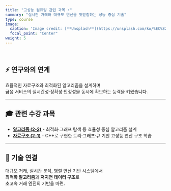 ```yaml
---
title: "고성능 컴퓨팅 관련 과목 ⚡"
summary: "실시간 거래와 대규모 연산을 뒷받침하는 성능 중심 기술"
type: course
image:
  caption: 'Image credit: [**Unsplash**](https://unsplash.com/ko/%EC%82%AC%EC%A7%84/%EB%A7%A4%ED%8A%B8%EB%A6%AD%EC%8A%A4-%EC%98%81%ED%99%94-%EC%8A%A4%ED%8B%B8-%EC%9D%B4%EB%AF%B8%EC%A7%80-iar-afB0QQw)'
  focal_point: "Center"
weight: 5
---
```


<br>

## ⚡ 연구와의 연계
효율적인 자료구조와 최적화된 알고리즘을 설계하며  
금융 서비스의 실시간성·정확성·안정성을 동시에 확보하는 능력을 키웠습니다.

---

## 🎓 관련 수강 과목  
- [**알고리즘 (2-2)**](/courses/completed/2-2/alg/) - 최적화·그래프 탐색 등 효율성 중심 알고리즘 설계
- [**자료구조 (2-1)**](/courses/completed/2-1/ds/) - C++로 구현한 트리·그래프·큐 기반 고성능 연산 구조 학습

---

## 🧩 기술 연결 
대규모 거래, 실시간 분석, 병렬 연산 기반 시스템에서  
**최적화 알고리즘**과 **저지연 데이터 구조**로  
초고속 거래 엔진의 기반을 마련.